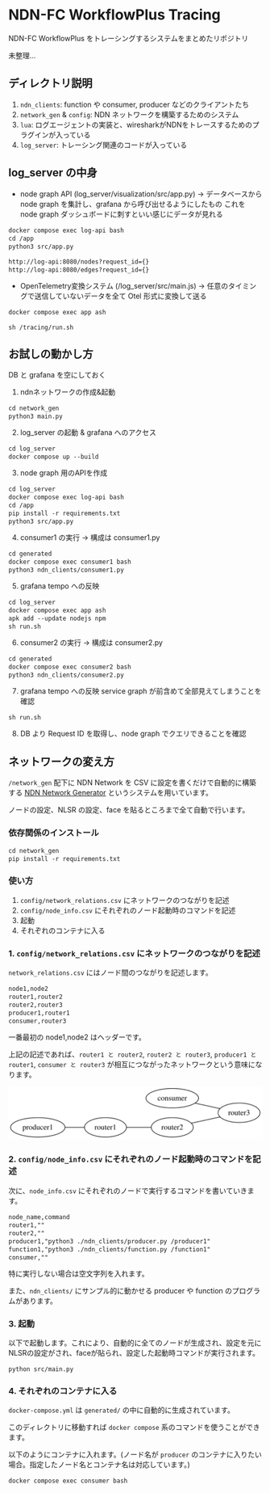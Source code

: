 # NDN-FC WorkflowPlus Tracing

NDN-FC WorkflowPlus をトレーシングするシステムをまとめたリポジトリ

未整理...

## ディレクトリ説明

1. `ndn_clients`: function や consumer, producer などのクライアントたち
2. `network_gen` & `config`: NDN ネットワークを構築するためのシステム
3. `lua`: ログエージェントの実装と、wiresharkがNDNをトレースするためのプラグインが入っている
4. `log_server`: トレーシング関連のコードが入っている

## log_server の中身
* node graph API (log_server/visualization/src/app.py) -> データベースから node graph を集計し、grafana から呼び出せるようにしたもの
これを node graph ダッシュボードに刺すといい感じにデータが見れる
```
docker compose exec log-api bash
cd /app
python3 src/app.py
```
```
http://log-api:8080/nodes?request_id={}
http://log-api:8080/edges?request_id={}
```
* OpenTelemetry変換システム (/log_server/src/main.js) -> 任意のタイミングで送信していないデータを全て Otel 形式に変換して送る

```
docker compose exec app ash
```
```
sh /tracing/run.sh 
```

## お試しの動かし方

DB と grafana を空にしておく

1. ndnネットワークの作成&起動
```
cd network_gen
python3 main.py
```

2. log_server の起動 & grafana へのアクセス
```
cd log_server
docker compose up --build 
```

3. node graph 用のAPIを作成

```
cd log_server
docker compose exec log-api bash
cd /app
pip install -r requirements.txt
python3 src/app.py
```

4. consumer1 の実行 -> 構成は consumer1.py
```
cd generated
docker compose exec consumer1 bash
python3 ndn_clients/consumer1.py
```

5. grafana tempo への反映

```
cd log_server
docker compose exec app ash
apk add --update nodejs npm
sh run.sh
```

6. consumer2 の実行 -> 構成は consumer2.py
```
cd generated
docker compose exec consumer2 bash
python3 ndn_clients/consumer2.py
```

7. grafana tempo への反映
service graph が前含めて全部見えてしまうことを確認

```
sh run.sh
```

8. DB より Request ID を取得し、node graph でクエリできることを確認


## ネットワークの変え方

`/network_gen` 配下に NDN Network を CSV に設定を書くだけで自動的に構築する [NDN Network Generator](https://github.com/kobayashiharuto/NDN-network-generator) というシステムを用いています。

ノードの設定、NLSR の設定、face を貼るところまで全て自動で行います。

### 依存関係のインストール

```
cd network_gen
pip install -r requirements.txt
```

### 使い方

1. `config/network_relations.csv` にネットワークのつながりを記述
1. `config/node_info.csv` にそれぞれのノード起動時のコマンドを記述
1. 起動
1. それぞれのコンテナに入る

### 1. `config/network_relations.csv` にネットワークのつながりを記述

`network_relations.csv` にはノード間のつながりを記述します。

```csv
node1,node2
router1,router2
router2,router3
producer1,router1
consumer,router3
```

一番最初の node1,node2 はヘッダーです。

上記の記述であれば、`router1 と router2`, `router2 と router3`, `producer1 と router1`, `consumer と router3` が相互につながったネットワークという意味になります。

![Network Graph](network.svg)


### 2. `config/node_info.csv` にそれぞれのノード起動時のコマンドを記述

次に、`node_info.csv` にそれぞれのノードで実行するコマンドを書いていきます。

```csv
node_name,command
router1,""
router2,""
producer1,"python3 ./ndn_clients/producer.py /producer1"
function1,"python3 ./ndn_clients/function.py /function1"
consumer,""
```

特に実行しない場合は空文字列を入れます。

また、`ndn_clients/` にサンプル的に動かせる producer や function のプログラムがあります。

### 3. 起動

以下で起動します。これにより、自動的に全てのノードが生成され、設定を元にNLSRの設定がされ、faceが貼られ、設定した起動時コマンドが実行されます。

```shell
python src/main.py
```

### 4. それぞれのコンテナに入る

`docker-compose.yml` は `generated/` の中に自動的に生成されています。

このディレクトリに移動すれば `docker compose` 系のコマンドを使うことができます。

以下のようにコンテナに入れます。(ノード名が `producer` のコンテナに入りたい場合。指定したノード名とコンテナ名は対応しています。)

```shell
docker compose exec consumer bash
```